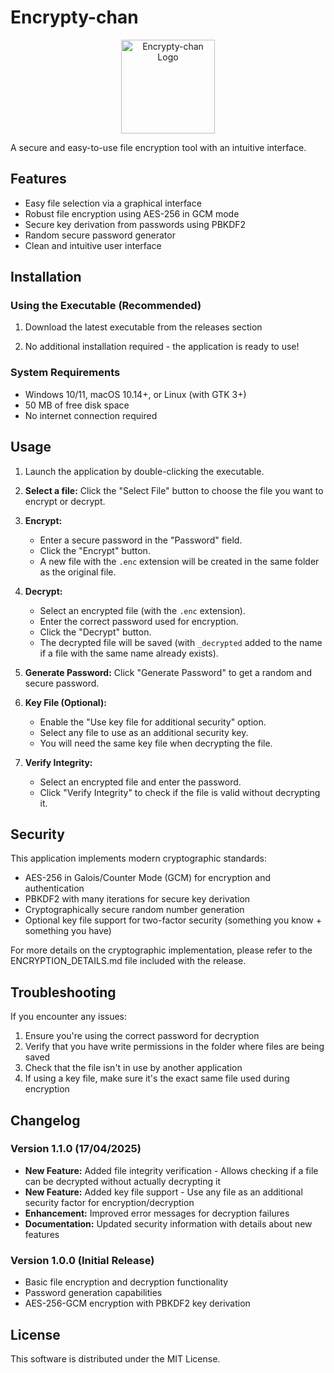 # Encrypty-chan

<p align="center">
  <img src="favi.ico" alt="Encrypty-chan Logo" width="150" height="150"/>
</p>

A secure and easy-to-use file encryption tool with an intuitive interface.

## Features

* Easy file selection via a graphical interface
* Robust file encryption using AES-256 in GCM mode
* Secure key derivation from passwords using PBKDF2
* Random secure password generator
* Clean and intuitive user interface

## Installation

### Using the Executable (Recommended)

1. Download the latest executable from the releases section

2. No additional installation required - the application is ready to use!

### System Requirements

* Windows 10/11, macOS 10.14+, or Linux (with GTK 3+)
* 50 MB of free disk space
* No internet connection required

## Usage

1. Launch the application by double-clicking the executable.

2. **Select a file:** Click the "Select File" button to choose the file you want to encrypt or decrypt.

3. **Encrypt:**
   * Enter a secure password in the "Password" field.
   * Click the "Encrypt" button.
   * A new file with the `.enc` extension will be created in the same folder as the original file.

4. **Decrypt:**
   * Select an encrypted file (with the `.enc` extension).
   * Enter the correct password used for encryption.
   * Click the "Decrypt" button.
   * The decrypted file will be saved (with `_decrypted` added to the name if a file with the same name already exists).

5. **Generate Password:** Click "Generate Password" to get a random and secure password.

6. **Key File (Optional):**
   * Enable the "Use key file for additional security" option.
   * Select any file to use as an additional security key.
   * You will need the same key file when decrypting the file.

7. **Verify Integrity:**
   * Select an encrypted file and enter the password.
   * Click "Verify Integrity" to check if the file is valid without decrypting it.

## Security

This application implements modern cryptographic standards:
* AES-256 in Galois/Counter Mode (GCM) for encryption and authentication
* PBKDF2 with many iterations for secure key derivation
* Cryptographically secure random number generation
* Optional key file support for two-factor security (something you know + something you have)

For more details on the cryptographic implementation, please refer to the ENCRYPTION_DETAILS.md file included with the release.

## Troubleshooting

If you encounter any issues:
1. Ensure you're using the correct password for decryption
2. Verify that you have write permissions in the folder where files are being saved
3. Check that the file isn't in use by another application
4. If using a key file, make sure it's the exact same file used during encryption

## Changelog

### Version 1.1.0 (17/04/2025)

* **New Feature:** Added file integrity verification - Allows checking if a file can be decrypted without actually decrypting it
* **New Feature:** Added key file support - Use any file as an additional security factor for encryption/decryption
* **Enhancement:** Improved error messages for decryption failures
* **Documentation:** Updated security information with details about new features

### Version 1.0.0 (Initial Release)

* Basic file encryption and decryption functionality
* Password generation capabilities
* AES-256-GCM encryption with PBKDF2 key derivation

## License

This software is distributed under the MIT License.